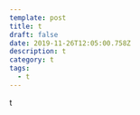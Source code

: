 ```yaml
---
template: post
title: t
draft: false
date: 2019-11-26T12:05:00.758Z
description: t
category: t
tags:
  - t
---
```

t
